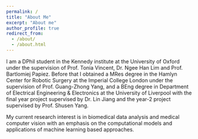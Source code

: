 ```yaml
---
permalink: /
title: "About Me"
excerpt: "About me"
author_profile: true
redirect_from: 
  - /about/
  - /about.html
---
```


<!--- “The explanation requiring the fewest assumptions is most likely to be correct.”
 --- William of Ockham -->


I am a DPhil student in the Kennedy institute at the University of Oxford under the supervision of Prof. Tonia Vincent, Dr. Ngee Han Lim and Prof. Bartlomiej Papiez. Before that I obtained a MRes degree in the Hamlyn Center for Robotic Surgery at the Imperial College London under the supervision of Prof. Guang-Zhong Yang, and a BEng degree in Department of Electrical Engineering & Electronics at the University of Liverpool with the final year project supervised by Dr. Lin Jiang and the year-2 project supervised by Prof. Shusen Yang.

My current research interest is in biomedical data analysis and medical computer vision with an emphasis on the computational models and applications of machine learning based approaches.
